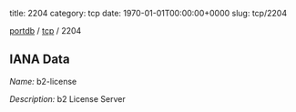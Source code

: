 title: 2204
category: tcp
date: 1970-01-01T00:00:00+0000
slug: tcp/2204

[portdb](/) / [tcp](/category/tcp.html) / 2204


## IANA Data

_Name:_ b2-license

_Description:_ b2 License Server

